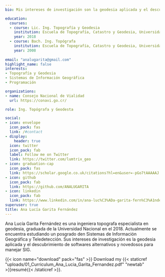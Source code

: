 ```yaml
---
bio: Mis intereses de investigación son la geodesia aplicada y el descubrimiento de softwares alternativos y novedosos para manejar SIG. 

education:
  courses:
  - course: Lic. Ing. Topografía y Geodesia
    institution: Escuela de Topografía, Catastro y Geodesia, Universidad Nacional, Costa Rica
    year: 2018
  - course: Bach. Ing. Topógrafa
    institution: Escuela de Topografía, Catastro y Geodesia, Universidad Nacional, Costa Rica
    year: 2008
    
email: "analugarita@gmail.com"
highlight_name: false
interests:
- Topografía y Geodesia
- Sistemas de Información Geográfica
- Programación

organizations:
- name: Consejo Nacional de Vialidad
  url: https://conavi.go.cr/

role: Ing. Topógrafa y Geodesta

social:
- icon: envelope
  icon_pack: fas
  link: /#contact
- display:
    header: true
  icon: twitter
  icon_pack: fab
  label: Follow me on Twitter
  link: https://twitter.com/lumtrix_geo
- icon: graduation-cap
  icon_pack: fas
  link: https://scholar.google.co.uk/citations?hl=en&user=-pGo7tAAAAAJ
- icon: github
  icon_pack: fab
  link: https://github.com/ANALUGARITA
- icon: linkedin
  icon_pack: fab
  link: https://www.linkedin.com/in/ana-luc%C3%ADa-garita-fern%C3%A1ndez-a79430148/
superuser: true
title: Ana Lucía Garita Fernández
---
```


Ana Lucía Garita Fernández es una ingeniera topografa especialista en geodesia, graduada de la Universidad Nacional en el 2018. Actualmente se encuentra estudiando un posgrado den Sistemas de Información Geográfica y Teledetección. Sus intereses de investigación es la geodesia aplicada y el descubrimiento de softwares alternativos y novedosos para manejar SIG. 


{{< icon name="download" pack="fas" >}} Download my {{< staticref "uploads/01_Curriculum_Ana_Lucia_Garita_Fernandez.pdf" "newtab" >}}resumé{{< /staticref >}}.
